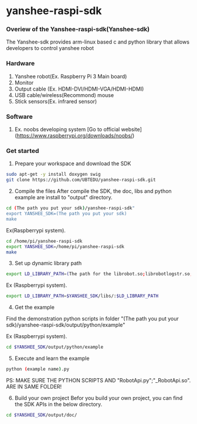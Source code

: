 # yanshee-raspi-sdk


### Overiew of the Yanshee-raspi-sdk(Yanshee-sdk)

The Yanshee-sdk provides arm-linux based c and python library that allows developers to control yanshee robot


### Hardware
 
1. Yanshee robot(Ex. Raspberry Pi 3 Main board)
2. Monitor
3. Output cable (Ex. HDMI-DVI/HDMI-VGA/HDMI-HDMI)
4. USB cable/wireless(Recommond)  mouse
5. Stick sensors(Ex. infrared sensor) 


### Software

1. Ex. noobs developing system
[Go to official website] (https://www.raspberrypi.org/downloads/noobs/) 


### Get started


1. Prepare your workspace and download the SDK

```bash
sudo apt-get -y install doxygen swig
git clone https://github.com/UBTEDU/yanshee-raspi-sdk.git
```


2. Compile the files
After compile the SDK, the doc, libs and python example are install to "output" directory.

```bash
cd (The path you put your sdk)/yanshee-raspi-sdk"
export YANSHEE_SDK=(The path you put your sdk)
make
```

Ex(Raspberrypi system).<br> 

```bash
cd /home/pi/yanshee-raspi-sdk
export YANSHEE_SDK=/home/pi/yanshee-raspi-sdk
make
```


3. Set up dynamic library path 

```bash
export LD_LIBRARY_PATH=(The path for the librobot.so;librobotlogstr.so;librobotutils.so;libjson.so):$LD_LIBRARY_PATH"
```

Ex (Raspberrypi system). 

```bash
export LD_LIBRARY_PATH=$YANSHEE_SDK/libs/:$LD_LIBRARY_PATH
```


4. Get the example 

Find the demonstration python scripts in folder "(The path you put your sdk)/yanshee-raspi-sdk/output/python/example"


Ex (Raspberrypi system). 

```bash
cd $YANSHEE_SDK/output/python/example
```


5. Execute and learn the example 

```bash
python (example name).py
```

PS: MAKE SURE THE PYTHON SCRIPTS AND "RobotApi.py";"_RobotApi.so". 
ARE IN SAME FOLDER! 


6. Build your own project
Befor you build your own project, you can find the SDK APIs in the below directory.

```bash
cd $YANSHEE_SDK/output/doc/
```
